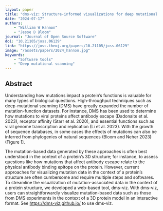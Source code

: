 ```yaml
---
layout: paper
title: "dms-viz: Structure-informed visualizations for deep mutational scanning and other mutation-based datasets"
date: "2024-07-17"
authors: 
    - "William W Hannon"
    - "Jesse D Bloom"
journal: "Journal of Open Source Software"
doi: "10.21105/joss.06129"
link: "https://joss.theoj.org/papers/10.21105/joss.06129"
image: "/assets/papers/2024_hannon.jpg"
keywords:
    - "Software tools"
    - "Deep mutational scanning"
---
```


## Abstract

Understanding how mutations impact a protein’s functions is valuable for many types of biological questions. High-throughput techniques such as deep-mutational scanning (DMS) have greatly expanded the number of mutation-function datasets. For instance, DMS has been used to determine how mutations to viral proteins affect antibody escape (Dadonaite et al. 2023), receptor affinity (Starr et al. 2020), and essential functions such as viral genome transcription and replication (Li et al. 2023). With the growth of sequence databases, in some cases the effects of mutations can also be inferred from phylogenies of natural sequences (Bloom and Neher 2023) (Figure 1).

The mutation-based data generated by these approaches is often best understood in the context of a protein’s 3D structure; for instance, to assess questions like how mutations that affect antibody escape relate to the physical antibody binding epitope on the protein. However, current approaches for visualizing mutation data in the context of a protein’s structure are often cumbersome and require multiple steps and softwares. To streamline the visualization of mutation-associated data in the context of a protein structure, we developed a web-based tool, dms-viz. With dms-viz, users can straightforwardly visualize mutation-based data such as those from DMS experiments in the context of a 3D protein model in an interactive format. See https://dms-viz.github.io/ to use dms-viz.
